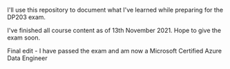 I'll use this repository to document what I've learned while preparing for the DP203 exam. 

I've finished all course content as of 13th November 2021. Hope to give the exam soon. 

Final edit - I have passed the exam and am now a Microsoft Certified Azure Data Engineer